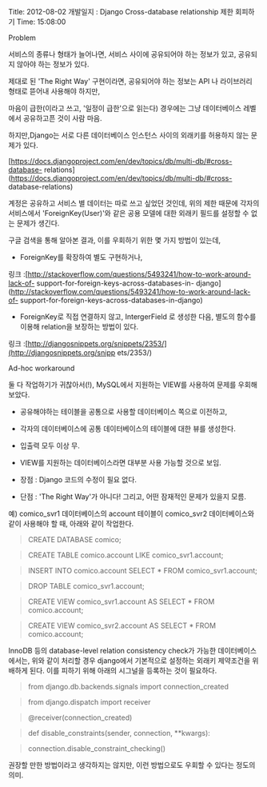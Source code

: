 Title: 2012-08-02 개발일지 : Django Cross-database relationship 제한 회피하기
Time: 15:08:00

Problem

  

서비스의 종류나 형태가 늘어나면, 서비스 사이에 공유되어야 하는 정보가 있고, 공유되지 않아야 하는 정보가 있다.

  

제대로 된 'The Right Way' 구현이라면, 공유되어야 하는 정보는 API 나 라이브러리 형태로 뜯어내 사용해야 하지만,

마음이 급한(이라고 쓰고, '일정이 급한'으로 읽는다) 경우에는 그냥 데이터베이스 레벨에서 공유하고픈 것이 사람 마음.

  

하지만,Django는 서로 다른 데이터베이스 인스턴스 사이의 외래키를 허용하지 않는 문제가 있다.

[https://docs.djangoproject.com/en/dev/topics/db/multi-db/#cross-database-
relations](https://docs.djangoproject.com/en/dev/topics/db/multi-db/#cross-
database-relations)

  

계정은 공유하고 서비스 별 데이터는 따로 쓰고 싶었던 것인데, 위의 제한 때문에 각자의 서비스에서 'ForeignKey(User)'와 같은
공용 모델에 대한 외래키 필드를 설정할 수 없는 문제가 생긴다.

  

구글 검색을 통해 알아본 결과, 이를 우회하기 위한 몇 가지 방법이 있는데,

- ForeignKey를 확장하여 별도 구현하거나,

링크 :[http://stackoverflow.com/questions/5493241/how-to-work-around-lack-of-
support-for-foreign-keys-across-databases-in-
django](http://stackoverflow.com/questions/5493241/how-to-work-around-lack-of-
support-for-foreign-keys-across-databases-in-django)

- ForeignKey로 직접 연결하지 않고, IntergerField 로 생성한 다음, 별도의 함수를 이용해 relation을 보장하는 방법이 있다.

링크 :[http://djangosnippets.org/snippets/2353/](http://djangosnippets.org/snipp
ets/2353/)

  

  

  

Ad-hoc workaround

  

둘 다 작업하기가 귀찮아서(!), MySQL에서 지원하는 VIEW를 사용하여 문제를 우회해보았다.

- 공유해야하는 테이블을 공통으로 사용할 데이터베이스 쪽으로 이전하고,

- 각자의 데이터베이스에 공통 데이터베이스의 테이블에 대한 뷰를 생성한다.

- 입출력 모두 이상 무.

- VIEW를 지원하는 데이터베이스라면 대부분 사용 가능할 것으로 보임.

- 장점 : Django 코드의 수정이 필요 없다.

- 단점 : 'The Right Way'가 아니다! 그리고, 어떤 잠재적인 문제가 있을지 모름.

  

예) comico_svr1 데이터베이스의 account 테이블이 comico_svr2 데이터베이스와 같이 사용해야 할 때, 아래와 같이
작업한다.

> CREATE DATABASE comico;

>

> CREATE TABLE comico.account LIKE comico_svr1.account;

>

> INSERT INTO comico.account SELECT * FROM comico_svr1.account;

>

> DROP TABLE comico_svr1.account;

>

> CREATE VIEW comico_svr1.account AS SELECT * FROM comico.account;

>

> CREATE VIEW comico_svr2.account AS SELECT * FROM comico.account;

InnoDB 등의 database-level relation consistency check가 가능한 데이터베이스에서는, 위와 같이 처리할
경우 django에서 기본적으로 설정하는 외래키 제약조건을 위배하게 된다. 이를 피하기 위해 아래의 시그널을 등록하는 것이 필요하다.

> from django.db.backends.signals import connection_created

>

> from django.dispatch import receiver

>

>

>

> @receiver(connection_created)

>

> def disable_constraints(sender, connection, **kwargs):

>

> connection.disable_constraint_checking()

권장할 만한 방법이라고 생각하지는 않지만, 이런 방법으로도 우회할 수 있다는 정도의 의미.

  

  

